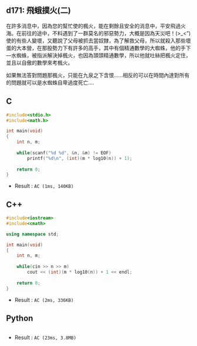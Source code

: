 ## d171: 飛蛾撲火(二)
在許多消息中，因為您的幫忙使的楓火，能在剩餘且安全的消息中，平安飛過火海。在前往的途中，不料遇到了一群莫名的邪惡勢力，大概是因為天災吧！(>_<”)使的有些人變壞，又聽說了父母被抓去當奴隸，為了解救父母，所以就殺入那些壞蛋的大本營，在那股勢力下有許多的高手，其中有個精通數學的大蜘蛛，他的手下—水蜘蛛，被指派解決掉楓火，也因為頭頭精通數學，所以他就吐絲把楓火定住，並且以自傲的數學來考楓火。

如果無法答對問題那楓火，只能在九泉之下含恨......相反的可以在時間內達對所有的問題就可以是水蜘蛛自卑過度死亡....

## C
```C
#include<stdio.h>
#include<math.h>

int main(void)
{
	int n, m;
	
	while(scanf("%d %d", &n, &m) != EOF)
		printf("%d\n", (int)(m * log10(n)) + 1);
	
	return 0;
}
```
 * Result : `AC (1ms, 140KB)`

## C++
```C++
#include<iostream>
#include<cmath>

using namespace std;

int main(void)
{
	int n, m;
	
	while(cin >> n >> m)
		cout << (int)(m * log10(n)) + 1 << endl;
	
	return 0;
}
```
 * Result : `AC (2ms, 336KB)`

## Python
```python

```
 * Result : `AC (23ms, 3.8MB)`
